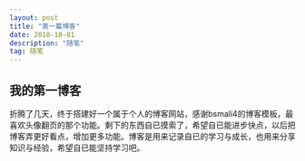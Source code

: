 ```yaml
---
layout: post
title: "第一篇博客"
date: 2018-10-01
description: "随笔"
tag: 随笔
---
```


## 我的第一博客
折腾了几天，终于搭建好一个属于个人的博客网站，感谢bsmali4的博客模板，最喜欢头像翻页的那个功能。剩下的东西自已摸索了，希望自已能进步快点，以后把博客弄更好看点，增加更多功能。博客是用来记录自已的学习与成长，也用来分享知识与经验，希望自已能坚持学习吧。

